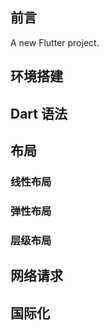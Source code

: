 ## 前言

A new Flutter project.

## 环境搭建

## Dart 语法

## 布局
### 线性布局
### 弹性布局
### 层级布局
## 网络请求

## 国际化


